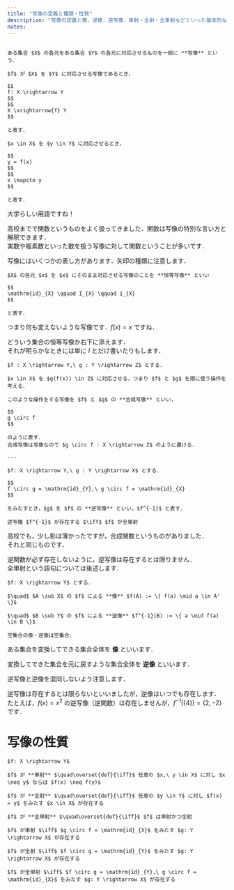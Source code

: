 ```yaml
---
title: "写像の定義と種類・性質"
description: "写像の定義と像，逆像，逆写像，単射・全射・全単射などといった基本的な種類と性質を確認します．"
notes:
---
```


~~~definition:写像

ある集合 $X$ の各元をある集合 $Y$ の各元に対応させるものを一般に **写像** という．

$f$ が $X$ を $Y$ に対応させる写像であるとき，

$$
f: X \rightarrow Y
$$
$$
X \xrightarrow{f} Y
$$

と表す．

$x \in X$ を $y \in Y$ に対応させるとき，

$$
y = f(x)
$$
$$
x \mapsto y
$$

と表す．
~~~

大学らしい用語ですね！

高校までで関数というものをよく扱ってきました．関数は写像の特別な言い方と解釈できます．  
実数や複素数といった数を扱う写像に対して関数ということが多いです．

写像にはいくつかの表し方があります．矢印の種類に注意します．

~~~definition:恒等写像
$X$ の各元 $x$ を $x$ にそのまま対応させる写像のことを **恒等写像** といい

$$
\mathrm{id}_{X} \qquad I_{X} \qquad 1_{X}
$$

と表す．
~~~

つまり何も変えないような写像です．$f(x) = x$ ですね．

どういう集合の恒等写像か右下に添えます．  
それが明らかなときには単に $I$ とだけ書いたりもします．

~~~definition:合成写像・逆写像
$f : X \rightarrow Y,\ g : Y \rightarrow Z$ とする．

$x \in X$ を $g(f(x)) \in Z$ に対応させる，つまり $f$ と $g$ を順に使う操作を考える．

このような操作をする写像を $f$ と $g$ の **合成写像** といい，

$$
g \circ f
$$

のように表す．  
合成写像は写像なので $g \circ f : X \rightarrow Z$ のように書ける．

---

$f: X \rightarrow Y,\ g : Y \rightarrow X$ とする．

$$
f \circ g = \mathrm{id}_{Y},\ g \circ f = \mathrm{id}_{X}
$$

をみたすとき，$g$ を $f$ の **逆写像** といい，$f^{-1}$ と表す．
~~~

~~~theorem:逆写像の存在
逆写像 $f^{-1}$ が存在する $\iff$ $f$ が全単射
~~~

高校でも，少し影は薄かったですが，合成関数というものがありました．  
それと同じものです．

逆関数が必ず存在しないように，逆写像は存在するとは限りません．  
全単射という語句については後述します．

~~~definition:像・逆像
$f: X \rightarrow Y$ とする．

$\quad$ $A \sub X$ の $f$ による **像** $f(A) := \{ f(a) \mid a \in A' \}$

$\quad$ $B \sub Y$ の $f$ による **逆像** $f^{-1}(B) := \{ a \mid f(a) \in B \}$

空集合の像・逆像は空集合．
~~~

ある集合を変換してできる集合全体を **像** といいます．

変換してできた集合を元に戻すような集合全体を **逆像** といいます．

逆写像と逆像を混同しないよう注意します．

逆写像は存在するとは限らないといいましたが，逆像はいつでも存在します．  
たとえば，$f(x) = x^{2}$ の逆写像（逆関数）は存在しませんが，$f^{-1}(\{4\}) = \{ 2, -2 \}$ です．

# 写像の性質

~~~definition:単射・全射・全単射
$f: X \rightarrow Y$

$f$ が **単射** $\quad\overset{def}{\iff}$ 任意の $x,\ y \in X$ に対し $x \neq y$ ならば $f(x) \neq f(y)$  

$f$ が **全射** $\quad\overset{def}{\iff}$ 任意の $y \in Y$ に対し $f(x) = y$ をみたす $x \in X$ が存在する   

$f$ が **全単射** $\quad\overset{def}{\iff}$ $f$ は単射かつ全射
~~~

~~~theorem:単射・全射・全単射の必要十分条件
$f$ が単射 $\iff$ $g \circ f = \mathrm{id}_{X}$ をみたす $g: Y \rightarrow X$ が存在する

$f$ が全射 $\iff$ $f \circ g = \mathrm{id}_{Y}$ をみたす $g: Y \rightarrow X$ が存在する

$f$ が全単射 $\iff$ $f \circ g = \mathrm{id}_{Y},\ g \circ f = \mathrm{id}_{X}$ をみたす $g: Y \rightarrow X$ が存在する

~~~

